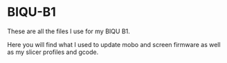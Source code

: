 # BIQU-B1

These are all the files I use for my BIQU B1.

Here you will find what I used to update mobo and screen firmware as well as my slicer profiles and gcode. 
